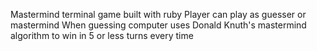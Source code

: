 Mastermind terminal game built with ruby
Player can play as guesser or mastermind
When guessing computer uses Donald Knuth's mastermind algorithm to win in 5 or less turns every time